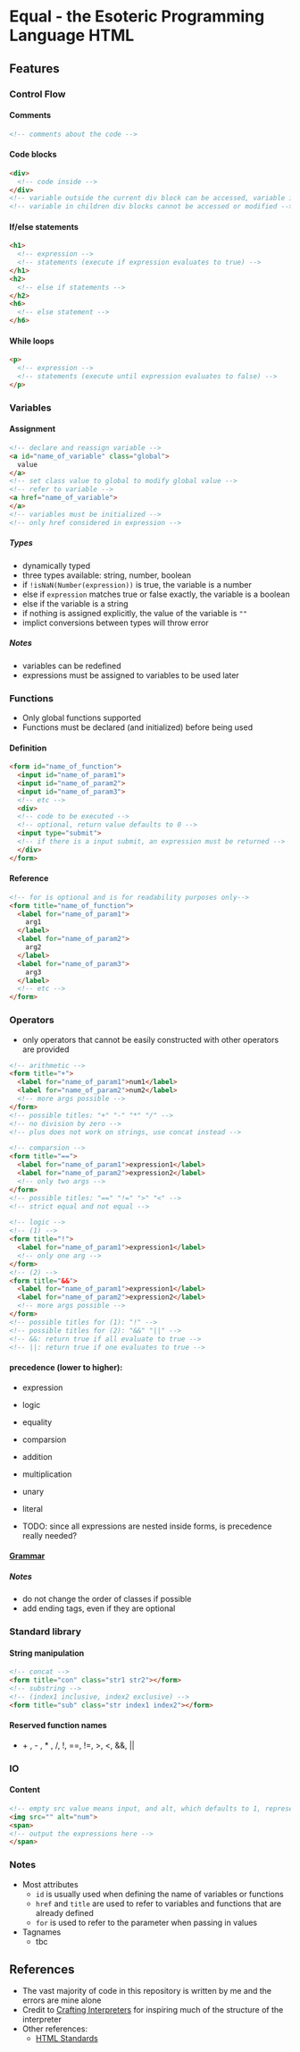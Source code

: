# Equal - the Esoteric Programming Language HTML

## Features
### Control Flow
#### Comments
```html
<!-- comments about the code -->
```

#### Code blocks
```html
<div>
  <!-- code inside -->
</div>
<!-- variable outside the current div block can be accessed, variable in the global scope can be modified -->
<!-- variable in children div blocks cannot be accessed or modified -->
```
#### If/else statements
```html
<h1>
  <!-- expression -->
  <!-- statements (execute if expression evaluates to true) -->
</h1>
<h2>
  <!-- else if statements -->
</h2>
<h6>
  <!-- else statement -->
</h6>
```

#### While loops
```html
<p>
  <!-- expression -->
  <!-- statements (execute until expression evaluates to false) -->
</p>
```


### Variables
#### Assignment
```html
<!-- declare and reassign variable -->
<a id="name_of_variable" class="global">
  value
</a>
<!-- set class value to global to modify global value -->
<!-- refer to variable -->
<a href="name_of_variable">
</a>
<!-- variables must be initialized -->
<!-- only href considered in expression -->
```

##### Types
- dynamically typed
- three types available: string, number, boolean
- if ```!isNaN(Number(expression))``` is true, the variable is a number
- else if ```expression``` matches true or false exactly, the variable is a boolean
- else if the variable is a string
- if nothing is assigned explicitly, the value of the variable is ```""```
- implict conversions between types will throw error

##### Notes
- variables can be redefined
- expressions must be assigned to variables to be used later

### Functions
- Only global functions supported
- Functions must be declared (and initialized) before being used
#### Definition
```html
<form id="name_of_function">
  <input id="name_of_param1">
  <input id="name_of_param2">
  <input id="name_of_param3">
  <!-- etc -->
  <div>
  <!-- code to be executed -->
  <!-- optional, return value defaults to 0 -->
  <input type="submit"> 
  <!-- if there is a input submit, an expression must be returned -->
  </div>
</form>
```
#### Reference
```html
<!-- for is optional and is for readability purposes only-->
<form title="name_of_function">
  <label for="name_of_param1">
    arg1
  </label>
  <label for="name_of_param2">
    arg2
  </label>
  <label for="name_of_param3">
    arg3
  </label>
  <!-- etc -->
</form>
```
### Operators
- only operators that cannot be easily constructed with other operators are provided

```html
<!-- arithmetic -->
<form title="+">
  <label for="name_of_param1">num1</label>
  <label for="name_of_param2">num2</label>
  <!-- more args possible -->
</form>
<!-- possible titles: "+" "-" "*" "/" -->
<!-- no division by zero -->
<!-- plus does not work on strings, use concat instead -->

<!-- comparsion -->
<form title="==">
  <label for="name_of_param1">expression1</label>
  <label for="name_of_param2">expression2</label>
  <!-- only two args -->
</form>
<!-- possible titles: "==" "!=" ">" "<" -->
<!-- strict equal and not equal -->

<!-- logic -->
<!-- (1) -->
<form title="!">
  <label for="name_of_param1">expression1</label>
  <!-- only one arg -->
</form>
<!-- (2) -->
<form title="&&">
  <label for="name_of_param1">expression1</label>
  <label for="name_of_param2">expression2</label>
  <!-- more args possible -->
</form>
<!-- possible titles for (1): "!" -->
<!-- possible titles for (2): "&&" "||" -->
<!-- &&: return true if all evaluate to true -->
<!-- ||: return true if one evaluates to true -->

```
#### precedence (lower to higher):
- expression
- logic
- equality
- comparsion
- addition
- multiplication
- unary
- literal

- TODO: since all expressions are nested inside forms, is precedence really needed?

#### [Grammar](GRAMMAR.md)
##### Notes
- do not change the order of classes if possible
- add ending tags, even if they are optional

### Standard library
#### String manipulation
```html
<!-- concat -->
<form title="con" class="str1 str2"></form>
<!-- substring -->
<!-- (index1 inclusive, index2 exclusive) -->
<form title="sub" class="str index1 index2"></form>
```

#### Reserved function names
- \+ , \- , \* , /, !, ==, !=, >, <, &&, ||


### IO
#### Content
```html
<!-- empty src value means input, and alt, which defaults to 1, represents the number of whitespace-separated values the input would take -->
<img src="" alt="num"> 
<span>
<!-- output the expressions here -->
</span>
```

### Notes
- Most attributes
  - ```id``` is usually used when defining the name of variables or functions
  - ```href``` and ```title``` are used to refer to variables and functions that are already defined
  - ```for``` is used to refer to the parameter when passing in values
- Tagnames
  - tbc




## References
- The vast majority of code in this repository is written by me and the errors are mine alone
- Credit to [Crafting Interpreters](https://craftinginterpreters.com/representing-code.html) for inspiring much of the structure of the interpreter
- Other references:
  - [HTML Standards](https://html.spec.whatwg.org/)